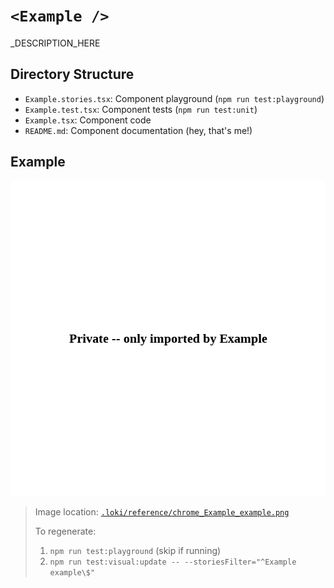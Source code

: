 # `<Example />`

<Example />_DESCRIPTION_HERE

## Directory Structure

- `Example.stories.tsx`: Component playground (`npm run test:playground`)
- `Example.test.tsx`: Component tests (`npm run test:unit`)
- `Example.tsx`: Component code
- `README.md`: Component documentation (hey, that's me!)

## Example

![Example](../../../.loki/reference/chrome_Example_example.png)

> Image location: [`.loki/reference/chrome_Example_example.png`](../../../.loki/reference/chrome_Example_example.png)
> 
> To regenerate: 
> 1. `npm run test:playground` (skip if running)
> 1. `npm run test:visual:update -- --storiesFilter="^Example example\$"`